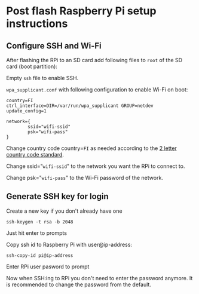 # Post flash Raspberry Pi setup instructions

## Configure SSH and Wi-Fi

After flashing the RPi to an SD card add following files to `root` of the SD card (boot partition):

Empty `ssh` file to enable SSH.

`wpa_supplicant.conf` with following configuration to enable Wi-Fi on boot:

    country=FI
    ctrl_interface=DIR=/var/run/wpa_supplicant GROUP=netdev
    update_config=1

    network={
            ssid="wifi-ssid"
            psk="wifi-pass"
    }

Change country code country=`FI` as needed according to the [2 letter country code standard](https://www.iban.com/country-codes).

Change ssid="`wifi-ssid`" to the network you want the RPi to connect to.

Change psk="`wifi-pass`" to the Wi-Fi password of the network.

## Generate SSH key for login

Create a new key if you don't already have one

    ssh-keygen -t rsa -b 2048

Just hit enter to prompts

Copy ssh id to Raspberry Pi with user@ip-address:

    ssh-copy-id pi@ip-address

Enter RPi user pasword to prompt

Now when SSH:ing to RPi you don't need to enter the password anymore. It is recommended to change the password from the default.